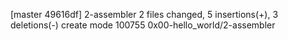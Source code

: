 [master 49616df] 2-assembler
 2 files changed, 5 insertions(+), 3 deletions(-)
 create mode 100755 0x00-hello_world/2-assembler
